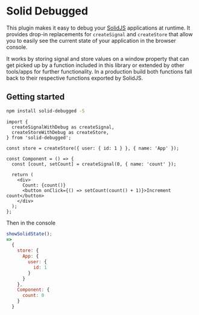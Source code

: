 # Solid Debugged

This plugin makes it easy to debug your [SolidJS](https://www.solidjs.com/) applications at runtime. It provides drop-in replacements for `createSignal` and `createStore` that allow you to easily see the current state of your application in the browser console.

It works by storing signal and store values on a window property that can get picked up by a function included in this library or extended by other tools/apps for further functionality. In a production build both functions fall back to their respective functions exported by SolidJS.

## Getting started

```bash
npm install solid-debugged -S
```

```tsx
import {
  createSignalWithDebug as createSignal,
  createStoreWithDebug as createStore,
} from 'solid-debugged';

const store = createStore({ user: { id: 1 } }, { name: 'App' });

const Component = () => {
  const [count, setCount] = createSignal(0, { name: 'count' });

  return (
    <div>
      Count: {count()}
      <button onClick={() => setCount(count() + 1)}>Increment count</button>
    </div>
  );
};
```

Then in the console

```javascript
showSolidState();
=>
  {
    store: {
      App: {
        user: {
          id: 1
        }
      }
    },
    Component: {
      count: 0
    }
  }
```
